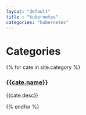 ```yaml
---
layout: "default"
title : "kubernetes"
categories: "kubernetes"
---
```


<div class="row">
	<div class="col-sm-12"><h1>Categories</h1></div>
</div>

<div class="row">
  	<div class="col-sm-12">
    {% for cate in site.category %}
    <h3><a href="{{site.baseurl}}/posts/{{cate.code}}">{{cate.name}}</a></h3>
    <p>{{cate.desc}}</p>
    {% endfor %}
    </div>
</div>

